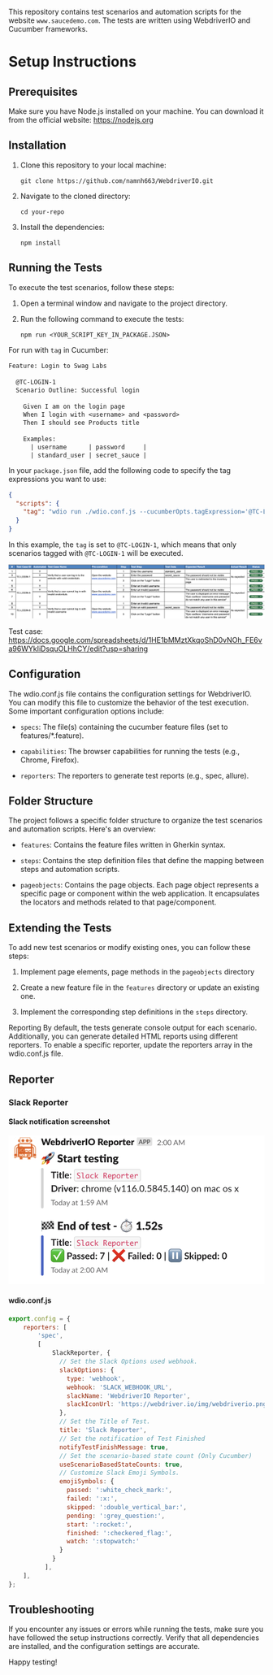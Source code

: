 This repository contains test scenarios and automation scripts for the website `www.saucedemo.com`. The tests are written using WebdriverIO and Cucumber frameworks.

# Setup Instructions

## Prerequisites

Make sure you have Node.js installed on your machine. You can download it from the official website: https://nodejs.org

## Installation
1. Clone this repository to your local machine:

    ```shell
    git clone https://github.com/namnh663/WebdriverIO.git
    ```

2. Navigate to the cloned directory:

    ```shell
    cd your-repo
    ```

3. Install the dependencies:

    ```shell
    npm install
    ```

## Running the Tests
To execute the test scenarios, follow these steps:

1. Open a terminal window and navigate to the project directory.

2. Run the following command to execute the tests:

    ```shell
    npm run <YOUR_SCRIPT_KEY_IN_PACKAGE.JSON>
    ```

For run with `tag` in Cucumber:

```gherkin
Feature: Login to Swag Labs

  @TC-LOGIN-1
  Scenario Outline: Successful login

    Given I am on the login page
    When I login with <username> and <password>
    Then I should see Products title

    Examples:
      | username      | password     |
      | standard_user | secret_sauce |
```

In your `package.json` file, add the following code to specify the tag expressions you want to use:

```json
{
  "scripts": {
    "tag": "wdio run ./wdio.conf.js --cucumberOpts.tagExpression='@TC-LOGIN-1'"
  }
}
```

In this example, the `tag` is set to `@TC-LOGIN-1`, which means that only scenarios tagged with `@TC-LOGIN-1` will be executed.

![screenshot](https://raw.githubusercontent.com/namnh663/WebdriverIO/main/data/img/tcs.png)

Test case: https://docs.google.com/spreadsheets/d/1HE1bMMztXkqoShD0vNOh_FE6va96WYkIiDsquOLHhCY/edit?usp=sharing

## Configuration

The wdio.conf.js file contains the configuration settings for WebdriverIO. You can modify this file to customize the behavior of the test execution. Some important configuration options include:

- `specs`: The file(s) containing the cucumber feature files (set to features/*.feature).

- `capabilities`: The browser capabilities for running the tests (e.g., Chrome, Firefox).

- `reporters`: The reporters to generate test reports (e.g., spec, allure).

## Folder Structure
The project follows a specific folder structure to organize the test scenarios and automation scripts. Here's an overview:

- `features`: Contains the feature files written in Gherkin syntax.

- `steps`: Contains the step definition files that define the mapping between steps and automation scripts.

- `pageobjects`: Contains the page objects. Each page object represents a specific page or component within the web application. It encapsulates the locators and methods related to that page/component.

## Extending the Tests
To add new test scenarios or modify existing ones, you can follow these steps:

1. Implement page elements, page methods in the `pageobjects` directory

2. Create a new feature file in the `features` directory or update an existing one.

3. Implement the corresponding step definitions in the `steps` directory.

Reporting
By default, the tests generate console output for each scenario. Additionally, you can generate detailed HTML reports using different reporters. To enable a specific reporter, update the reporters array in the wdio.conf.js file.

## Reporter

### Slack Reporter

#### Slack notification screenshot

![screenshot](https://raw.githubusercontent.com/namnh663/WebdriverIO/main/data/img/slack.png)

#### wdio.conf.js
```js
export.config = {
    reporters: [
        'spec',
        [
            SlackReporter, {
              // Set the Slack Options used webhook.
              slackOptions: {
                type: 'webhook',
                webhook: 'SLACK_WEBHOOK_URL',
                slackName: 'WebdriverIO Reporter',
                slackIconUrl: 'https://webdriver.io/img/webdriverio.png',
              },
              // Set the Title of Test.
              title: 'Slack Reporter',
              // Set the notification of Test Finished
              notifyTestFinishMessage: true,
              // Set the scenario-based state count (Only Cucumber)
              useScenarioBasedStateCounts: true,
              // Customize Slack Emoji Symbols.
              emojiSymbols: {
                passed: ':white_check_mark:',
                failed: ':x:',
                skipped: ':double_vertical_bar:',
                pending: ':grey_question:',
                start: ':rocket:',
                finished: ':checkered_flag:',
                watch: ':stopwatch:'
              }
            }
          ],
    ],
};
```

## Troubleshooting
If you encounter any issues or errors while running the tests, make sure you have followed the setup instructions correctly. Verify that all dependencies are installed, and the configuration settings are accurate.

Happy testing!





